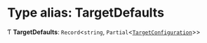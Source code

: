 # Type alias: TargetDefaults

Ƭ **TargetDefaults**: `Record`\<`string`, `Partial`\<[`TargetConfiguration`](../../devkit/documents/TargetConfiguration)\>\>
